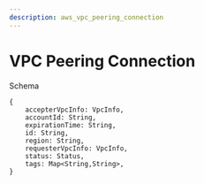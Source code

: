 ```yaml
---
description: aws_vpc_peering_connection
---
```


# VPC Peering Connection

Schema
```
{
	accepterVpcInfo: VpcInfo,
	accountId: String,
	expirationTime: String,
	id: String,
	region: String,
	requesterVpcInfo: VpcInfo,
	status: Status,
	tags: Map<String,String>,
}
```
